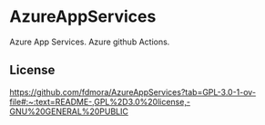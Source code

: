 # AzureAppServices
Azure App Services. 
Azure github Actions.


## License

https://github.com/fdmora/AzureAppServices?tab=GPL-3.0-1-ov-file#:~:text=README-,GPL%2D3.0%20license,-GNU%20GENERAL%20PUBLIC